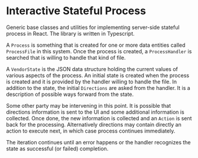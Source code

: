 # Interactive Stateful Process

Generic base classes and utilities for implementing server-side stateful process
in React. The library is written in Typescript.

A `Process` is something that is created for one or more data entities called `ProcessFile` in this
system. Once the process is created, a `ProcessHandler` is searched that is willing to handle
that kind of file.

A `VendorState` is the JSON data structure holding the current values of various aspects of the process.
An initial state is created when the process is created and it is provided by the handler willing to
handle the file. In addition to the state, the initial `Directions` are asked from the handler. It is
a description of possible ways forward from the state.

Some other party may be intervening in this point. It is possible that directions information is sent to
the UI and some additional information is collected. Once done, the new information is collected and
an `Action` is sent back for the processing. Alternatively directions may contain directly an action to
execute next, in which case process continues immediately.

The iteration continues until an error happens or the handler recognizes the state as successful (or failed)
completion.

